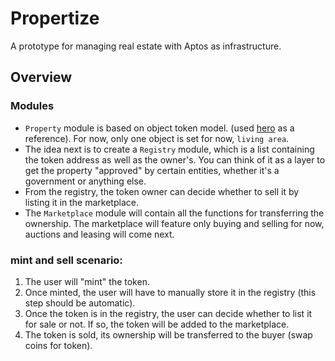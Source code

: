 # Propertize

A prototype for managing real estate with Aptos as infrastructure.

## Overview
### Modules
- `Property` module is based on object token model. (used [hero](https://github.com/aptos-labs/aptos-core/tree/main/aptos-move/move-examples/token_objects/hero) as a reference). For now, only one object is set for now, `living area`.
- The idea next is to create a `Registry` module, which is a list containing the token address as well as the owner's. You can think of it as a layer to get the property "approved" by certain entities, whether it's a government or anything else. 
- From the registry, the token owner can decide whether to sell it by listing it in the marketplace.
- The `Marketplace` module will contain all the functions for transferring the ownership. The marketplace will feature only buying and selling for now, auctions and leasing will come next.

### mint and sell scenario: 
1. The user will "mint" the token.
2. Once minted, the user will have to manually store it in the registry (this step should be automatic).
3. Once the token is in the registry, the user can decide whether to list it for sale or not. If so, the token will be added to the marketplace.
4. The token is sold, its ownership will be transferred to the buyer (swap coins for token).